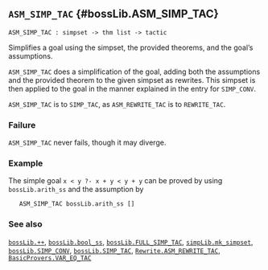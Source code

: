 ## `ASM_SIMP_TAC` {#bossLib.ASM_SIMP_TAC}


```
ASM_SIMP_TAC : simpset -> thm list -> tactic
```



Simplifies a goal using the simpset, the provided theorems, and the
goal’s assumptions.


`ASM_SIMP_TAC` does a simplification of the goal, adding both the
assumptions and the provided theorem to the given simpset as
rewrites.  This simpset is then applied to the goal in the manner
explained in the entry for `SIMP_CONV`.

`ASM_SIMP_TAC` is to `SIMP_TAC`, as `ASM_REWRITE_TAC` is to
`REWRITE_TAC`.

### Failure

`ASM_SIMP_TAC` never fails, though it may diverge.

### Example

The simple goal `x < y ?- x + y < y + y` can be proved by using
`bossLib.arith_ss` and the assumption by
    
       ASM_SIMP_TAC bossLib.arith_ss []
    

### See also

[`bossLib.++`](#bossLib..KAL), [`bossLib.bool_ss`](#bossLib.bool_ss), [`bossLib.FULL_SIMP_TAC`](#bossLib.FULL_SIMP_TAC), [`simpLib.mk_simpset`](#simpLib.mk_simpset), [`bossLib.SIMP_CONV`](#bossLib.SIMP_CONV), [`bossLib.SIMP_TAC`](#bossLib.SIMP_TAC), [`Rewrite.ASM_REWRITE_TAC`](#Rewrite.ASM_REWRITE_TAC), [`BasicProvers.VAR_EQ_TAC`](#BasicProvers.VAR_EQ_TAC)

